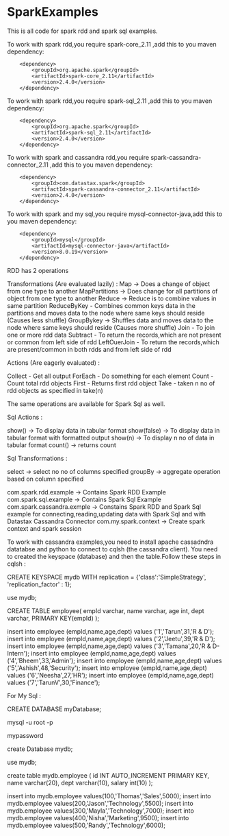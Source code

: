 # SparkExamples

This is all code for spark rdd and spark sql examples.

To work with spark rdd,you require spark-core_2.11 ,add this to you maven dependency:

<!-- Required for using spark rdd !-->
		<dependency>
			<groupId>org.apache.spark</groupId>
			<artifactId>spark-core_2.11</artifactId>
			<version>2.4.0</version>
		</dependency>


To work with spark rdd,you require spark-sql_2.11 ,add this to you maven dependency:
<!-- Required for using spark sql !-->
		<dependency>
			<groupId>org.apache.spark</groupId>
			<artifactId>spark-sql_2.11</artifactId>
			<version>2.4.0</version>
		</dependency>

To work with spark and cassandra rdd,you require spark-cassandra-connector_2.11 ,add this to you maven dependency:
<!-- Required for using spark cassandra !-->
		<dependency>
			<groupId>com.datastax.spark</groupId>
			<artifactId>spark-cassandra-connector_2.11</artifactId>
			<version>2.4.0</version>
		</dependency>
		

To work with spark and my sql,you require mysql-connector-java,add this to you maven dependency:
<!-- Required for using mysql connector java !-->
		<dependency>
			<groupId>mysql</groupId>
			<artifactId>mysql-connector-java</artifactId>
			<version>8.0.19</version>
		</dependency>

RDD has 2 operations

Transformations (Are evaluated lazily) :
Map -> Does a change of object from one type to another
MapPartitions -> Does change for all partitions of object from one type to another
Reduce -> Reduce is to combine values in same partition 
ReduceByKey - Combines common keys data in the partitions and moves data to the node where same keys should reside (Causes less shuffle)
GroupBykey -> Shuffles data and moves data to the node where same keys should reside (Causes more shuffle)
Join - To join one or more rdd data
Subtract - To return the records,which are not present or common from left side of rdd 
LeftOuerJoin - To return the records,which are present/common in both rdds and from left side of rdd 

Actions (Are eagerly evaluated)  : 

Collect - Get all output
ForEach - Do something for each element
Count - Count total rdd objects
First - Returns first rdd object
Take - taken n no of rdd objects as specified in take(n)

The same operations are available for Spark Sql as well.

Sql Actions :

show() -> To display data in tabular format
show(false) -> To display data in tabular format with formatted output
show(n) -> To display n no of data in tabular format
count() -> returns count

Sql Transformations :

select -> select no no of columns specified
groupBy -> aggregate operation based on column specified

com.spark.rdd.example -> Contains Spark RDD Example
com.spark.sql.example -> Contains Spark Sql Example
com.spark.cassandra.exmple -> Constains Spark RDD and Spark Sql example for connecting,reading,updating data with Spark Sql and with Datastax Cassandra Connector
com.my.spark.context -> Create spark context and spark session

To work with cassandra examples,you need to install apache cassadndra datatabse and python to connect to cqlsh (the cassandra client).
You need to created the keyspace (database) and then the table.Follow these steps in cqlsh :

CREATE KEYSPACE mydb WITH replication = {'class':'SimpleStrategy', 'replication_factor' : 1};

use mydb;

CREATE TABLE  employee(
    empId varchar,
    name varchar,
    age int,
    dept varchar,
    PRIMARY KEY(empId)
);

insert into employee (empId,name,age,dept) values ('1','Tarun',31,'R & D');
insert into employee (empId,name,age,dept) values ('2','Jeetu',39,'R & D');
insert into employee (empId,name,age,dept) values ('3','Tamana',20,'R & D-Intern');
insert into employee (empId,name,age,dept) values ('4','Bheem',33,'Admin');
insert into employee (empId,name,age,dept) values ('5','Ashish',48,'Security');
insert into employee (empId,name,age,dept) values ('6','Neesha',27,'HR');
insert into employee (empId,name,age,dept) values ('7','TarunV',30,'Finance');


For My Sql :

CREATE DATABASE myDatabase;


mysql -u root -p

mypassword

create Database mydb;

use mydb;

create table mydb.employee (
id INT AUTO_INCREMENT PRIMARY KEY,
name varchar(20),
dept varchar(10),
salary int(10)
);

insert into mydb.employee values(100,'Thomas','Sales',5000);
insert into mydb.employee values(200,'Jason','Technology',5500);
insert into mydb.employee values(300,'Mayla','Technology',7000);
insert into mydb.employee values(400,'Nisha','Marketing',9500);
insert into mydb.employee values(500,'Randy','Technology',6000);

